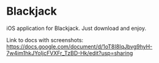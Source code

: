 # Blackjack
iOS application for Blackjack.
Just download and enjoy.

Link to docs with screenshots: https://docs.google.com/document/d/1oT8I8IqJbvg9hyH-7w4im1hkJYoIjcFVXFr_TzBD-Hk/edit?usp=sharing
